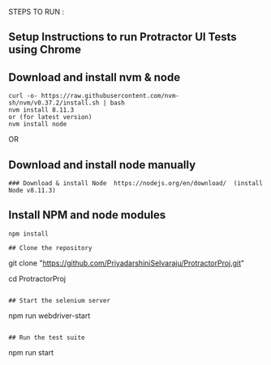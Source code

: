 STEPS TO RUN :

## Setup Instructions to run Protractor UI Tests using Chrome

## Download and install nvm & node
```	
curl -o- https://raw.githubusercontent.com/nvm-sh/nvm/v0.37.2/install.sh | bash
nvm install 8.11.3
or (for latest version)
nvm install node 

```	
OR 
## Download and install node manually
```	
### Download & install Node  https://nodejs.org/en/download/  (install Node v8.11.3)
```

## Install NPM and node modules 
```		
npm install

## Clone the repository
```	
git clone "https://github.com/PriyadarshiniSelvaraju/ProtractorProj.git"

cd ProtractorProj
```	

## Start the selenium server
```
npm run webdriver-start

```	

## Run the test suite
```	
npm run start
```	
